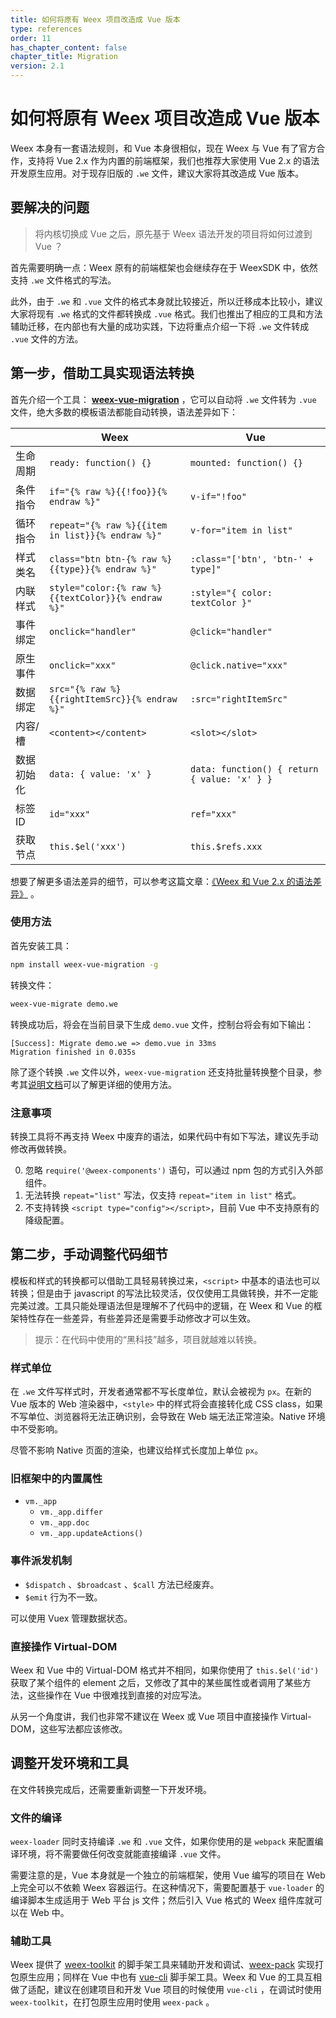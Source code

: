 ```yaml
---
title: 如何将原有 Weex 项目改造成 Vue 版本
type: references
order: 11
has_chapter_content: false
chapter_title: Migration
version: 2.1
---
```


# 如何将原有 Weex 项目改造成 Vue 版本

Weex 本身有一套语法规则，和 Vue 本身很相似，现在 Weex 与 Vue 有了官方合作，支持将 Vue 2.x 作为内置的前端框架，我们也推荐大家使用 Vue 2.x 的语法开发原生应用。对于现存旧版的 `.we` 文件，建议大家将其改造成 Vue 版本。

## 要解决的问题

> 将内核切换成 Vue 之后，原先基于 Weex 语法开发的项目将如何过渡到 Vue ？

首先需要明确一点：Weex 原有的前端框架也会继续存在于 WeexSDK 中，依然支持 `.we` 文件格式的写法。

此外，由于 `.we` 和 `.vue` 文件的格式本身就比较接近，所以迁移成本比较小，建议大家将现有 `.we` 格式的文件都转换成 `.vue` 格式。我们也推出了相应的工具和方法辅助迁移，在内部也有大量的成功实践，下边将重点介绍一下将 `.we` 文件转成 `.vue` 文件的方法。

## 第一步，借助工具实现语法转换

首先介绍一个工具： **[weex-vue-migration](https://github.com/songsiqi/weex-vue-migration)** ，它可以自动将 `.we` 文件转为 `.vue` 文件，绝大多数的模板语法都能自动转换，语法差异如下：

|  | Weex | Vue |
| ---- | ---- | --- |
| 生命周期  | `ready: function() {}` | `mounted: function() {}` |
| 条件指令  | `if="{% raw %}{{!foo}}{% endraw %}"`  | `v-if="!foo"` |
| 循环指令 | `repeat="{% raw %}{{item in list}}{% endraw %}"`  | `v-for="item in list"` |
| 样式类名  | `class="btn btn-{% raw %}{{type}}{% endraw %}"` | `:class="['btn', 'btn-' + type]"` |
| 内联样式 | `style="color:{% raw %}{{textColor}}{% endraw %}"` | `:style="{ color: textColor }"` |
| 事件绑定 | `onclick="handler"` | `@click="handler"` |
| 原生事件 | `onclick="xxx"` | `@click.native="xxx"` |
| 数据绑定 | `src="{% raw %}{{rightItemSrc}}{% endraw %}"` | `:src="rightItemSrc"` |
| 内容/槽 | `<content></content>` | `<slot></slot>` |
| 数据初始化 | `data: { value: 'x' }` | `data: function() { return { value: 'x' } }` |
| 标签 ID | `id="xxx"` | `ref="xxx"` |
| 获取节点 | `this.$el('xxx')` | `this.$refs.xxx` |

想要了解更多语法差异的细节，可以参考这篇文章：[《Weex 和 Vue 2.x 的语法差异》](./difference.html) 。

### 使用方法

首先安装工具：

```bash
npm install weex-vue-migration -g
```

转换文件：

```bash
weex-vue-migrate demo.we
```

转换成功后，将会在当前目录下生成 `demo.vue` 文件，控制台将会有如下输出：

```
[Success]: Migrate demo.we => demo.vue in 33ms
Migration finished in 0.035s
```

除了逐个转换 `.we` 文件以外，`weex-vue-migration` 还支持批量转换整个目录，参考其[说明文档](https://github.com/songsiqi/weex-vue-migration/blob/master/README.md)可以了解更详细的使用方法。

### 注意事项

转换工具将不再支持 Weex 中废弃的语法，如果代码中有如下写法，建议先手动修改再做转换。

0. 忽略 `require('@weex-components')` 语句，可以通过 npm 包的方式引入外部组件。
0. 无法转换 `repeat="list"` 写法，仅支持 `repeat="item in list"` 格式。
0. 不支持转换 `<script type="config"></script>`，目前 Vue 中不支持原有的降级配置。

## 第二步，手动调整代码细节

模板和样式的转换都可以借助工具轻易转换过来，`<script>` 中基本的语法也可以转换；但是由于 javascript 的写法比较灵活，仅仅使用工具做转换，并不一定能完美过渡。工具只能处理语法但是理解不了代码中的逻辑，在 Weex 和 Vue 的框架特性存在一些差异，有些差异还是需要手动修改才可以生效。

> 提示：在代码中使用的“黑科技”越多，项目就越难以转换。

### 样式单位

在 `.we` 文件写样式时，开发者通常都不写长度单位，默认会被视为 `px`。在新的 Vue 版本的 Web 渲染器中，`<style>` 中的样式将会直接转化成 CSS class，如果不写单位、浏览器将无法正确识别，会导致在 Web 端无法正常渲染。Native 环境中不受影响。

尽管不影响 Native 页面的渲染，也建议给样式长度加上单位 `px`。

### 旧框架中的内置属性

+ `vm._app`
  + `vm._app.differ`
  + `vm._app.doc`
  + `vm._app.updateActions()`

### 事件派发机制

+ `$dispatch` 、`$broadcast` 、`$call` 方法已经废弃。
+ `$emit` 行为不一致。

可以使用 Vuex 管理数据状态。

### 直接操作 Virtual-DOM

Weex 和 Vue 中的 Virtual-DOM 格式并不相同，如果你使用了 `this.$el('id')` 获取了某个组件的 element 之后，又修改了其中的某些属性或者调用了某些方法，这些操作在 Vue 中很难找到直接的对应写法。

从另一个角度讲，我们也非常不建议在 Weex 或 Vue 项目中直接操作 Virtual-DOM，这些写法都应该修改。

## 调整开发环境和工具

在文件转换完成后，还需要重新调整一下开发环境。

### 文件的编译

`weex-loader` 同时支持编译 `.we` 和 `.vue` 文件，如果你使用的是 `webpack` 来配置编译环境，将不需要做任何改变就能直接编译 `.vue` 文件。

需要注意的是，Vue 本身就是一个独立的前端框架，使用 Vue 编写的项目在 Web 上完全可以不依赖 Weex 容器运行。在这种情况下，需要配置基于 `vue-loader` 的编译脚本生成适用于 Web 平台 js 文件；然后引入 Vue 格式的 Weex 组件库就可以在 Web 中。

### 辅助工具

Weex 提供了 [weex-toolkit](https://github.com/weexteam/weex-toolkit) 的脚手架工具来辅助开发和调试、[weex-pack](https://github.com/weexteam/weex-pack) 实现打包原生应用；同样在 Vue 中也有 [vue-cli](https://github.com/vuejs/vue-cli) 脚手架工具。Weex 和 Vue 的工具互相做了适配，建议在创建项目和开发 Vue 项目的时候使用 `vue-cli` ，在调试时使用 `weex-toolkit`，在打包原生应用时使用 `weex-pack` 。
